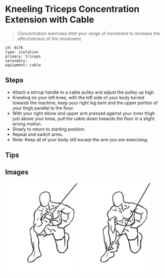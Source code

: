 # Kneeling Triceps Concentration Extension with Cable
> Concentration exercises limit your range of movement to increase the effectiveness of the movement.

``` 
id: 0176 
type: isolation 
primary: triceps 
secondary:  
equipment: cable 
``` 

## Steps

 - Attach a stirrup handle to a cable pulley and adjust the pulley up high.
 - Kneeling on your left knee, with the left side of your body turned towards the machine, keep your right leg bent and the upper portion of your thigh parallel to the floor.
 - With your right elbow and upper arm pressed against your inner thigh just above your knee, pull the cable down towards the floor in a slight arcing motion.
 - Slowly to return to starting position.
 - Repeat and switch arms.
 - Note: Keep all of your body still except the arm you are exercising.

## Tips


## Images

<svg width="232" height="300" viewBox="0 0 174 225" xmlns="http://www.w3.org/2000/svg">
  <g fill="#FFF">
    <path d="M0 0h174v4.14c-1.7 1.58-3.37 3.21-4.81 5.04-11.68 14.36-23.72 28.45-35.31 42.89-1.36-.3-2.71-.63-4.05-.96-2.44.44-4.98 1.59-7.43.61-3.6-1.35-8.25.13-10.88-3.39-4.02-3.11-.07-8.24-1.92-12.22-1.39-3.93-2.38-9.23-6.96-10.61-6.4-1.86-14.02.71-17.88 6.17-4.19 8.21-1.5 17.6 1.16 25.82-2.79 2.06-5.29 4.55-6.88 7.68-1.45 3.04-5.01 4.13-6.74 6.95-1.73 2.69-2.97 5.73-3.49 8.89-.74 4.19 2.1 8.25.73 12.39-1.5 4.85-1.08 9.93-.86 14.91-4.35 1.99-8.9 5.58-9.33 10.67.39 4.42.39 8.94 1.77 13.19 1.43 4.81.11 9.89 1.36 14.74 1.45 6.05 3.86 11.88 4.63 18.09.54 3.62-1.67 6.76-3.28 9.8-1 1.95-2.6 3.49-4.37 4.76-2.6 1.8-3.45 5.05-5.44 7.38-.02 2.46-1.32 5.43.49 7.53 4.2 3.34 10.3 2.33 14.55-.4 3.23-2.01 4.25-6.54 8.08-7.73 3.6-1.13 7.45-2.39 10.03-5.29 1.78-3.51-1.08-6.96-2.09-10.26-1.72-5.8-4.08-11.72-3.05-17.89 1.13-6.86-.55-13.85-3.1-20.21 5.56-2.26 12.81.37 17.12-4.76-.69-.41-1.39-.82-2.08-1.22-1.7 3.14-5.82 1.93-8.69 2.52-.66-.32-1.32-.65-1.97-.97 4.44-1.22 6.9-5.31 9.49-8.75 1.63 2.34 3.13 4.76 4.79 7.08.14.84.43 2.53.57 3.37-.84.56-1.68 1.12-2.51 1.69-1.65.25-3.3.55-4.89 1.07 3.52 3.66 7.65.12 10.84-1.91 4.21-.2 8.52-.42 12.19-2.78 3.37 4.87 4.27 10.8 7.3 15.82.62 3.94 1.28 7.86 2.48 11.68.63 6.25 1.47 13.89 7.5 17.37 3.41 2.71 8.16 1.73 11.77.01 3.46-2.89 6.21-6.64 8.42-10.54 1.38-4.64.57-9.58.74-14.35-.24-2.46 1.65-4.28 2.45-6.44 1.58-5.13.99-11.19-2.77-15.24-1.67-1.83-4.17-1.82-6.4-1.29-1.11-3.81-.6-7.92-2.07-11.63 3.57-2.55 6.69-5.71 10.62-7.74 2.13-1.13 3-3.52 4.32-5.4 1.85-3.08 4.97-5.28 6.28-8.7 1.36-3.39 2.66-6.94 2.45-10.67-.09-2.06.33-4.1.99-6.04-.39-1.84-.56-3.77-1.38-5.47-1.13-1.55-2.96-2.35-4.5-3.4-3.76-2.19-6.69-5.56-10.59-7.54-2.49-1.24-5.35-1.2-7.97-1.94-2.67-1.08-5.19-2.48-7.82-3.65C148.29 37.28 161.24 21.89 174 6.36V225H0V0z"/>
    <path d="M93.55 27.45c3.12-.75 6.96-1.96 9.76.25 5.04 4.91 5.43 12.97 3.95 19.48 1.81 1.48 3.64 2.96 5.05 4.85 3.89.73 8.01.4 11.57 2.45 2.58-1.25 5.51-1.97 8.17-.48-6.11 7.7-12.56 15.13-18.71 22.79-2.78-1.21-5.75-1.8-8.74-2.15-1.02-3.86-5.74-3.81-8.89-3.19 1.96 2.12 5.71 1.15 7.91 3.33-4.57-.44-7.66 3.23-10.98 5.68-1.85 1.19-2.59 3.66-4.67 4.47-.59 1.42-1.26 2.82-2.29 3.97-.33 1.11-.65 2.23-.97 3.34 1.24 3.05 2.48 6.11 4.11 8.97-1.52 6.06-8.18 7.43-13.25 9.2 6.68 1.04 14.8-3.36 15.7-10.48-1.38-1.13-2.82-2.23-3.4-4 3.66-1.38 5.75-4.81 7.9-7.84 4.09 2.19 8.84 3.66 11.97 7.27.02 2.06.05 4.12-.03 6.18-2.73 1.78-5.5 3.46-8.27 5.15-3.35 3.14-3.74 8.36-7.32 11.3-3.45 3.48-5.92 8.91-11.38 9.49-3.44-1.92-6.03-4.86-8.82-7.57-1.78-2.4-2.45-5.57-1.24-8.38 1.46-3.47-.1-7.03-.62-10.5-.58-4.13 2.46-7.86 1.39-12-1.18-7.26.33-16.34 7.36-20.18 1.37-.73 1.77-2.32 2.5-3.57 1.23-2.62 3.7-4.3 5.66-6.32 3.12 4.21 9.65 5.02 13.53 1.38 1.57-.84 2.84-3.76 4.87-2.68-.57 3.9-.13 7.95.54 11.83.53-.37 1.58-1.11 2.11-1.48.43-4.25-.85-8.43-2.63-12.24.49-2.38 1-4.77.87-7.24l-.91-1.63c1.42 6.87-5.3 16.29-12.89 13.5-2.88-1.11-3.46-4.53-5.02-6.85-3.55-5.85-4.07-13.19-1.93-19.63 1.26-3.45 4.86-5.17 8.04-6.47m17.76 29.67c-.04.29-.12.88-.17 1.17 2.75.36 4.34 2.5 5.57 4.76.48-.76 2.11-1.72.92-2.64-1.25-2.36-3.99-2.73-6.32-3.29m6.41 7.52c-3.85.34-7.31 2.51-9.68 5.51-.86 1.34-1.12 3.46.49 4.38.16-.8.5-2.39.67-3.19 2.86-2.38 5.88-4.73 9.63-5.46 3.49-.57 4.54-4.21 6.28-6.75-3.66-.2-3.82 5.27-7.39 5.51m-20.15.55c1.69 1.57 3.21 3.31 4.59 5.16 2.42-1.22.16-3.37-1.09-4.42-.99-.72-2.39-1.98-3.5-.74m-6.28-.84a31.93 31.93 0 0 0-.04 6.41c1.54-1.79 2.05-4.75.04-6.41m-9.97 7.03c1.18 1.78 3.08-.07 4.64-.04 1.81-.16 2.91 1.34 4.07 2.46-2.07 3.02-4.28 6.12-4.95 9.8 3.65-2.66 5.77-7.55 5.29-11.99-2.04-2.76-6.47-1.8-9.05-.23m-4.69 23.03c2.32-1.25 3.9-3.41 5.59-5.36-3 .12-4.46 3-5.59 5.36m17.11-.32c.41 1.5 1.79 2.24 2.93 3.12 1.93 1.31 3.82 3.56 6.43 2.63-2.28-3-5.88-4.6-9.36-5.75m-20.16 7.58c-.64 2.84-.66 5.78-.01 8.63.68-2.69 2.54-6.4.01-8.63z"/>
    <path d="M114.42 78.17c6.72-7.72 13.12-15.71 19.64-23.61 5.02.25 8.5 4.51 13.42 4.98 4.15.49 6.62 4.25 10.36 5.66 3.07 1.25 5.57 3.61 7.49 6.26 1.64 3.39-.41 7.02.2 10.55-.35 5.53-2.9 10.91-6.71 14.92-2.29 2.43-2.94 6.48-6.45 7.57-3.13 1.17-5.44 3.63-7.96 5.71.24-.83.73-2.5.97-3.33l-.78 2.26-2.24-1.04c-.24 1.22.46 2.14 1.16 3-5.06 3.22-10.33-.79-15.62.19.17-.69.5-2.07.67-2.76 2.74-1.9 5.13-4.26 7.61-6.48 1.77-1.92 1.36-4.73.22-6.86 2.07.12 4.53-.47 6.15 1.18 1.83 1.66 4.08 2.68 6.52 3.07.51-.49 1.02-.97 1.54-1.45-1.32-.35-2.64-.72-3.94-1.12 2.13-2.26 5.25-3.8 6.3-6.91 1.52-3.17.53-6.69.05-9.97 1.89-2.05 4.67-3.19 6.07-5.71-2.69 1.21-5.19 2.77-7.79 4.16-3.43-1.17-7.34-1.36-10.28-3.67-1.44-1.15-2.69-2.5-4.01-3.76 2.41-2 5.18-3.46 7.77-5.21l-1.13-.44c-4.25.84-6.99 4.71-10.79 6.56-2.66-.58-5.64-.29-7.85-2.15.67.85 1.28 1.76 1.82 2.71.59.46 1.18.92 1.78 1.38-2.08.7-3.58 5.22-.94 6.19.25-1.7.46-3.41.69-5.12l1.58.63c-.12-.6-.35-1.79-.47-2.39 1.98.26 3.96.53 5.93.82.91 4.57-3.12 8.84-1.02 13.28.82 2.82.45 5.8.65 8.69.29 1.94-1.13 3.48-2.43 4.69-3.88 3.42-8.87 5.93-14.12 5.91-1.34-.63-1.01-2.26-1.31-3.44-2.8-.8-3.37-3.48-4.04-5.95.56-.7 1.11-1.4 1.67-2.09 3.1 3.18 7.88-.85 10.72 2.32.87.82 1.71 1.67 2.57 2.5.82-.36 1.64-.73 2.46-1.08-3.08-.71-3.94-4.99-7.39-4.85-2.69.47-5.36.29-7.99-.38.61-.62 1.03-1.35 1.25-2.19 1.36 1.79 3.86.61 5.64.31 3.14-1.47 6.17-3.55 8.24-6.37 1.73-3.29 1.48-7.16 1.73-10.76-1.13.68-1.44 1.79-.93 3.34-1.28 2.72-1.6 6.08-4.12 8.04-2.65 2.67-6.26 3.99-9.91 4.57.42-4.26-.23-8.75-2.65-12.36m14.77 17.56c2.56-1.94 3.28-5.32 2.76-8.36-1.1 2.72-1.93 5.55-2.76 8.36m3.97-2.6c-1.02.36-1.75 2.74-.32 2.93 1.05-.35 1.8-2.75.32-2.93z"/>
    <path d="M137.13 74.02c3.09 4.62 9.05 6.04 14.29 6.13-.05 2.91.48 5.84.13 8.75-.75 2.99-3.33 4.91-5.52 6.86-2.56-2.1-5.64-2.75-8.84-1.91-.29-3.03-.4-6.08-1.55-8.97-.08-3.7 2.67-7.03 1.49-10.86zM92.52 83.64c3.08-2.5 5.99-5.4 9.7-6.96 3-.45 6.02.1 9.04.03.34 1.55.47 3.49 2.56 3.33-.66 3.11 1.48 5.95 1.01 9.06-.91 3.7-3.37 6.7-5.42 9.82.52-1.89.33-3.78-.5-5.54.09-.48.25-1.44.34-1.93-1.42.33-2.73.09-3.93-.72-2.74-1.59-5.65-2.86-8.42-4.39 1.01-1.56 1.74-3.37 3.1-4.68 1.62-.9 3.59-.42 5.36-.61.46-3.2-3.02-2.05-4.85-1.39-6.18 2.32-6.3 10.63-12.14 13.37-.41-2.1 1.09-3.74 1.9-5.52.71-1.31.98-2.94 2.25-3.87m13.63-4.15c1.43 2.77 3.68 4.95 5.67 7.27-.66 2.81-2.85 5.26-2.05 8.32 5.97-3.78 3.52-15.04-3.62-15.59zM109.83 101.04c.8-.82 2.4-2.46 3.19-3.28-1.84 3.72 1.88 5.79 2.45 9.07-3.02 0-5.99-.6-8.97-1.02-1.01-2.38 2.17-3.23 3.33-4.77z"/>
    <path d="M105.26 105.42c-.01.44-.04 1.33-.06 1.78 3.87.33 7.63 1.73 11.56 1.03 4.2 1.93 8.56-1.28 12.58-2.46-2.19 1.52-3.23 3.82-3.48 6.42 4.8 1.35 9.85 2.8 14.92 2.28.26 1.23.59 2.44 1.05 3.61-.36 4.34 2.18 8.42.86 12.76-1.29 3.57-3.83 6.75-6.96 8.89-4.85.35-10.62 3.41-14.67-.7-2.17-4.53-2.4-10.12-5.85-14.03-2.98 1.17-5.73 3.95-9.15 3.15-2.11-.49-4.22.03-6.23.65-.53-4.04-2.62-7.54-4.85-10.82 1.14-2.53 2.45-4.98 3.79-7.4 1.29-2.62 4.33-3.47 6.49-5.16m-4.97 6.4c2.49 3.45 6.35 5.6 8.75 9.12 1.12 1.28 1.82 3.28 3.81 3.41-1.43-5.29-6.23-8.57-10.19-11.94-.59-.15-1.78-.44-2.37-.59m9.44 4.66c4.63 1.09 9.06 3.16 12.38 6.62.54-1.4.32-3.29-1.22-3.94-3.29-1.94-7.26-4.27-11.16-2.68zM60.55 124.09c-.37-6.02 3.14-11.59 8.43-14.33-.36 2.27-1.47 4.58-.84 6.9 1.45 6.01 7.51 8.88 11.84 12.61l3.43-.72c-.09.39-.26 1.16-.34 1.54-1.92-.75-3.49.78-4.89 1.8-.72-1.76-.36-4.75-2.81-5.12-.12 5.2 3.23 9.41 4.44 14.29.78 7.27-.67 14.66.71 21.88 1.33 4.41 2.73 8.83 4.76 12.98.67 1.27 1.01 2.85.09 4.1-2.19 2.74-6.04 2.78-8.89 4.51-4.12 1.97-6 6.69-10.21 8.53-3.09 1.82-6.95 2.61-10.24.78-1.42-5.08 1.15-10.59 5.31-13.57 3.73-2.51 4.68-7.24 7.52-10.52 2.74-3.41.96-7.86.95-11.77-.28-4.54-.26-9.85-3.74-13.27.58 4.58 2.71 8.87 2.71 13.56-2.72-1.48-1.5-5.47-3.09-7.86-2.75-4.36-1.22-9.62-2.21-14.4-.77-4.01-1.38-8.12-2.93-11.92m11.9 44.74c-.18 5.95-3.74 10.8-5.41 16.31 3.52-4.39 5.44-10.01 6.39-15.51-.24-.2-.73-.6-.98-.8z"/>
    <path d="M144.71 126.64c3.44-1.31 6.32 1.21 7.62 4.21 1.68 2.5.68 5.53.49 8.29-.17 1.53-.51 3.65-2.45 3.89-1.53 6.39.52 13.24-1.99 19.5-1.36 3.08-3.34 5.85-5.65 8.3-3.14.91-7.02 3.35-9.84.42-5.49-2.94-6.87-9.66-6.49-15.37-1.38-4.05-3.23-8-3.2-12.41 2.96.8 5.84-.59 8.81-.45 4.92.34 8.17-3.87 10.89-7.3.68 7.36.36 14.75.5 22.13.28.02.82.05 1.1.07.23-8 2.04-16.11.22-24.04-.62-2.38-.19-4.84-.01-7.24z"/>
  </g>
  <g fill="#333">
    <path d="M169.19 9.18c1.44-1.83 3.11-3.46 4.81-5.04v2.22c-12.76 15.53-25.71 30.92-38.39 46.51 2.63 1.17 5.15 2.57 7.82 3.65 2.62.74 5.48.7 7.97 1.94 3.9 1.98 6.83 5.35 10.59 7.54 1.54 1.05 3.37 1.85 4.5 3.4.82 1.7.99 3.63 1.38 5.47-.66 1.94-1.08 3.98-.99 6.04.21 3.73-1.09 7.28-2.45 10.67-1.31 3.42-4.43 5.62-6.28 8.7-1.32 1.88-2.19 4.27-4.32 5.4-3.93 2.03-7.05 5.19-10.62 7.74 1.47 3.71.96 7.82 2.07 11.63 2.23-.53 4.73-.54 6.4 1.29 3.76 4.05 4.35 10.11 2.77 15.24-.8 2.16-2.69 3.98-2.45 6.44-.17 4.77.64 9.71-.74 14.35-2.21 3.9-4.96 7.65-8.42 10.54-3.61 1.72-8.36 2.7-11.77-.01-6.03-3.48-6.87-11.12-7.5-17.37-1.2-3.82-1.86-7.74-2.48-11.68-3.03-5.02-3.93-10.95-7.3-15.82-3.67 2.36-7.98 2.58-12.19 2.78-3.19 2.03-7.32 5.57-10.84 1.91 1.59-.52 3.24-.82 4.89-1.07.83-.57 1.67-1.13 2.51-1.69-.14-.84-.43-2.53-.57-3.37-1.66-2.32-3.16-4.74-4.79-7.08-2.59 3.44-5.05 7.53-9.49 8.75.65.32 1.31.65 1.97.97 2.87-.59 6.99.62 8.69-2.52.69.4 1.39.81 2.08 1.22-4.31 5.13-11.56 2.5-17.12 4.76 2.55 6.36 4.23 13.35 3.1 20.21-1.03 6.17 1.33 12.09 3.05 17.89 1.01 3.3 3.87 6.75 2.09 10.26-2.58 2.9-6.43 4.16-10.03 5.29-3.83 1.19-4.85 5.72-8.08 7.73-4.25 2.73-10.35 3.74-14.55.4-1.81-2.1-.51-5.07-.49-7.53 1.99-2.33 2.84-5.58 5.44-7.38 1.77-1.27 3.37-2.81 4.37-4.76 1.61-3.04 3.82-6.18 3.28-9.8-.77-6.21-3.18-12.04-4.63-18.09-1.25-4.85.07-9.93-1.36-14.74-1.38-4.25-1.38-8.77-1.77-13.19.43-5.09 4.98-8.68 9.33-10.67-.22-4.98-.64-10.06.86-14.91 1.37-4.14-1.47-8.2-.73-12.39.52-3.16 1.76-6.2 3.49-8.89 1.73-2.82 5.29-3.91 6.74-6.95 1.59-3.13 4.09-5.62 6.88-7.68-2.66-8.22-5.35-17.61-1.16-25.82 3.86-5.46 11.48-8.03 17.88-6.17 4.58 1.38 5.57 6.68 6.96 10.61 1.85 3.98-2.1 9.11 1.92 12.22 2.63 3.52 7.28 2.04 10.88 3.39 2.45.98 4.99-.17 7.43-.61 1.34.33 2.69.66 4.05.96 11.59-14.44 23.63-28.53 35.31-42.89M93.55 27.45c-3.18 1.3-6.78 3.02-8.04 6.47-2.14 6.44-1.62 13.78 1.93 19.63 1.56 2.32 2.14 5.74 5.02 6.85 7.59 2.79 14.31-6.63 12.89-13.5l.91 1.63c.13 2.47-.38 4.86-.87 7.24 1.78 3.81 3.06 7.99 2.63 12.24-.53.37-1.58 1.11-2.11 1.48-.67-3.88-1.11-7.93-.54-11.83-2.03-1.08-3.3 1.84-4.87 2.68-3.88 3.64-10.41 2.83-13.53-1.38-1.96 2.02-4.43 3.7-5.66 6.32-.73 1.25-1.13 2.84-2.5 3.57-7.03 3.84-8.54 12.92-7.36 20.18 1.07 4.14-1.97 7.87-1.39 12 .52 3.47 2.08 7.03.62 10.5-1.21 2.81-.54 5.98 1.24 8.38 2.79 2.71 5.38 5.65 8.82 7.57 5.46-.58 7.93-6.01 11.38-9.49 3.58-2.94 3.97-8.16 7.32-11.3 2.77-1.69 5.54-3.37 8.27-5.15.08-2.06.05-4.12.03-6.18-3.13-3.61-7.88-5.08-11.97-7.27-2.15 3.03-4.24 6.46-7.9 7.84.58 1.77 2.02 2.87 3.4 4-.9 7.12-9.02 11.52-15.7 10.48 5.07-1.77 11.73-3.14 13.25-9.2-1.63-2.86-2.87-5.92-4.11-8.97.32-1.11.64-2.23.97-3.34 1.03-1.15 1.7-2.55 2.29-3.97 2.08-.81 2.82-3.28 4.67-4.47 3.32-2.45 6.41-6.12 10.98-5.68-2.2-2.18-5.95-1.21-7.91-3.33 3.15-.62 7.87-.67 8.89 3.19 2.99.35 5.96.94 8.74 2.15 6.15-7.66 12.6-15.09 18.71-22.79-2.66-1.49-5.59-.77-8.17.48-3.56-2.05-7.68-1.72-11.57-2.45-1.41-1.89-3.24-3.37-5.05-4.85 1.48-6.51 1.09-14.57-3.95-19.48-2.8-2.21-6.64-1-9.76-.25m20.87 50.72c2.42 3.61 3.07 8.1 2.65 12.36 3.65-.58 7.26-1.9 9.91-4.57 2.52-1.96 2.84-5.32 4.12-8.04-.51-1.55-.2-2.66.93-3.34-.25 3.6 0 7.47-1.73 10.76-2.07 2.82-5.1 4.9-8.24 6.37-1.78.3-4.28 1.48-5.64-.31-.22.84-.64 1.57-1.25 2.19 2.63.67 5.3.85 7.99.38 3.45-.14 4.31 4.14 7.39 4.85-.82.35-1.64.72-2.46 1.08-.86-.83-1.7-1.68-2.57-2.5-2.84-3.17-7.62.86-10.72-2.32-.56.69-1.11 1.39-1.67 2.09.67 2.47 1.24 5.15 4.04 5.95.3 1.18-.03 2.81 1.31 3.44 5.25.02 10.24-2.49 14.12-5.91 1.3-1.21 2.72-2.75 2.43-4.69-.2-2.89.17-5.87-.65-8.69-2.1-4.44 1.93-8.71 1.02-13.28-1.97-.29-3.95-.56-5.93-.82.12.6.35 1.79.47 2.39l-1.58-.63c-.23 1.71-.44 3.42-.69 5.12-2.64-.97-1.14-5.49.94-6.19-.6-.46-1.19-.92-1.78-1.38-.54-.95-1.15-1.86-1.82-2.71 2.21 1.86 5.19 1.57 7.85 2.15 3.8-1.85 6.54-5.72 10.79-6.56l1.13.44c-2.59 1.75-5.36 3.21-7.77 5.21 1.32 1.26 2.57 2.61 4.01 3.76 2.94 2.31 6.85 2.5 10.28 3.67 2.6-1.39 5.1-2.95 7.79-4.16-1.4 2.52-4.18 3.66-6.07 5.71.48 3.28 1.47 6.8-.05 9.97-1.05 3.11-4.17 4.65-6.3 6.91 1.3.4 2.62.77 3.94 1.12-.52.48-1.03.96-1.54 1.45-2.44-.39-4.69-1.41-6.52-3.07-1.62-1.65-4.08-1.06-6.15-1.18 1.14 2.13 1.55 4.94-.22 6.86-2.48 2.22-4.87 4.58-7.61 6.48-.17.69-.5 2.07-.67 2.76 5.29-.98 10.56 3.03 15.62-.19-.7-.86-1.4-1.78-1.16-3l2.24 1.04.78-2.26c-.24.83-.73 2.5-.97 3.33 2.52-2.08 4.83-4.54 7.96-5.71 3.51-1.09 4.16-5.14 6.45-7.57 3.81-4.01 6.36-9.39 6.71-14.92-.61-3.53 1.44-7.16-.2-10.55-1.92-2.65-4.42-5.01-7.49-6.26-3.74-1.41-6.21-5.17-10.36-5.66-4.92-.47-8.4-4.73-13.42-4.98-6.52 7.9-12.92 15.89-19.64 23.61m22.71-4.15c1.18 3.83-1.57 7.16-1.49 10.86 1.15 2.89 1.26 5.94 1.55 8.97 3.2-.84 6.28-.19 8.84 1.91 2.19-1.95 4.77-3.87 5.52-6.86.35-2.91-.18-5.84-.13-8.75-5.24-.09-11.2-1.51-14.29-6.13m-44.61 9.62c-1.27.93-1.54 2.56-2.25 3.87-.81 1.78-2.31 3.42-1.9 5.52 5.84-2.74 5.96-11.05 12.14-13.37 1.83-.66 5.31-1.81 4.85 1.39-1.77.19-3.74-.29-5.36.61-1.36 1.31-2.09 3.12-3.1 4.68 2.77 1.53 5.68 2.8 8.42 4.39 1.2.81 2.51 1.05 3.93.72-.09.49-.25 1.45-.34 1.93.83 1.76 1.02 3.65.5 5.54 2.05-3.12 4.51-6.12 5.42-9.82.47-3.11-1.67-5.95-1.01-9.06-2.09.16-2.22-1.78-2.56-3.33-3.02.07-6.04-.48-9.04-.03-3.71 1.56-6.62 4.46-9.7 6.96m17.31 17.4c-1.16 1.54-4.34 2.39-3.33 4.77 2.98.42 5.95 1.02 8.97 1.02-.57-3.28-4.29-5.35-2.45-9.07-.79.82-2.39 2.46-3.19 3.28m-4.57 4.38c-2.16 1.69-5.2 2.54-6.49 5.16-1.34 2.42-2.65 4.87-3.79 7.4 2.23 3.28 4.32 6.78 4.85 10.82 2.01-.62 4.12-1.14 6.23-.65 3.42.8 6.17-1.98 9.15-3.15 3.45 3.91 3.68 9.5 5.85 14.03 4.05 4.11 9.82 1.05 14.67.7 3.13-2.14 5.67-5.32 6.96-8.89 1.32-4.34-1.22-8.42-.86-12.76-.46-1.17-.79-2.38-1.05-3.61-5.07.52-10.12-.93-14.92-2.28.25-2.6 1.29-4.9 3.48-6.42-4.02 1.18-8.38 4.39-12.58 2.46-3.93.7-7.69-.7-11.56-1.03.02-.45.05-1.34.06-1.78m-44.71 18.67c1.55 3.8 2.16 7.91 2.93 11.92.99 4.78-.54 10.04 2.21 14.4 1.59 2.39.37 6.38 3.09 7.86 0-4.69-2.13-8.98-2.71-13.56 3.48 3.42 3.46 8.73 3.74 13.27.01 3.91 1.79 8.36-.95 11.77-2.84 3.28-3.79 8.01-7.52 10.52-4.16 2.98-6.73 8.49-5.31 13.57 3.29 1.83 7.15 1.04 10.24-.78 4.21-1.84 6.09-6.56 10.21-8.53 2.85-1.73 6.7-1.77 8.89-4.51.92-1.25.58-2.83-.09-4.1-2.03-4.15-3.43-8.57-4.76-12.98-1.38-7.22.07-14.61-.71-21.88-1.21-4.88-4.56-9.09-4.44-14.29 2.45.37 2.09 3.36 2.81 5.12 1.4-1.02 2.97-2.55 4.89-1.8.08-.38.25-1.15.34-1.54l-3.43.72c-4.33-3.73-10.39-6.6-11.84-12.61-.63-2.32.48-4.63.84-6.9-5.29 2.74-8.8 8.31-8.43 14.33m84.16 2.55c-.18 2.4-.61 4.86.01 7.24 1.82 7.93.01 16.04-.22 24.04-.28-.02-.82-.05-1.1-.07-.14-7.38.18-14.77-.5-22.13-2.72 3.43-5.97 7.64-10.89 7.3-2.97-.14-5.85 1.25-8.81.45-.03 4.41 1.82 8.36 3.2 12.41-.38 5.71 1 12.43 6.49 15.37 2.82 2.93 6.7.49 9.84-.42 2.31-2.45 4.29-5.22 5.65-8.3 2.51-6.26.46-13.11 1.99-19.5 1.94-.24 2.28-2.36 2.45-3.89.19-2.76 1.19-5.79-.49-8.29-1.3-3-4.18-5.52-7.62-4.21z"/>
    <path d="M111.31 57.12c2.33.56 5.07.93 6.32 3.29 1.19.92-.44 1.88-.92 2.64-1.23-2.26-2.82-4.4-5.57-4.76.05-.29.13-.88.17-1.17zM117.72 64.64c3.57-.24 3.73-5.71 7.39-5.51-1.74 2.54-2.79 6.18-6.28 6.75-3.75.73-6.77 3.08-9.63 5.46-.17.8-.51 2.39-.67 3.19-1.61-.92-1.35-3.04-.49-4.38 2.37-3 5.83-5.17 9.68-5.51zM97.57 65.19c1.11-1.24 2.51.02 3.5.74 1.25 1.05 3.51 3.2 1.09 4.42-1.38-1.85-2.9-3.59-4.59-5.16zM91.29 64.35c2.01 1.66 1.5 4.62-.04 6.41-.2-2.14-.19-4.28.04-6.41zM81.32 71.38c2.58-1.57 7.01-2.53 9.05.23.48 4.44-1.64 9.33-5.29 11.99.67-3.68 2.88-6.78 4.95-9.8-1.16-1.12-2.26-2.62-4.07-2.46-1.56-.03-3.46 1.82-4.64.04zM106.15 79.49c7.14.55 9.59 11.81 3.62 15.59-.8-3.06 1.39-5.51 2.05-8.32-1.99-2.32-4.24-4.5-5.67-7.27zM129.19 95.73c.83-2.81 1.66-5.64 2.76-8.36.52 3.04-.2 6.42-2.76 8.36zM76.63 94.41c1.13-2.36 2.59-5.24 5.59-5.36-1.69 1.95-3.27 4.11-5.59 5.36zM133.16 93.13c1.48.18.73 2.58-.32 2.93-1.43-.19-.7-2.57.32-2.93zM93.74 94.09c3.48 1.15 7.08 2.75 9.36 5.75-2.61.93-4.5-1.32-6.43-2.63-1.14-.88-2.52-1.62-2.93-3.12zM73.58 101.67c2.53 2.23.67 5.94-.01 8.63-.65-2.85-.63-5.79.01-8.63zM100.29 111.82c.59.15 1.78.44 2.37.59 3.96 3.37 8.76 6.65 10.19 11.94-1.99-.13-2.69-2.13-3.81-3.41-2.4-3.52-6.26-5.67-8.75-9.12zM109.73 116.48c3.9-1.59 7.87.74 11.16 2.68 1.54.65 1.76 2.54 1.22 3.94-3.32-3.46-7.75-5.53-12.38-6.62zM72.45 168.83c.25.2.74.6.98.8-.95 5.5-2.87 11.12-6.39 15.51 1.67-5.51 5.23-10.36 5.41-16.31z"/>
  </g>
</svg>

<svg width="232" height="300" viewBox="0 0 174 225" xmlns="http://www.w3.org/2000/svg">
  <g fill="#FFF">
    <path d="M0 0h174v2.78c-1.7 1.79-3.15 3.79-4.32 5.96-8.8 15.87-17.97 31.52-26.79 47.38-5.2-1.88-10.34-5.78-16.12-4.42-3.32.69-6.55-.74-9.86-.85-3.17.04-5.72-2.32-7.18-4.93-.26-3.49 1.07-7.1-.31-10.5-1.34-3.72-2.45-8.63-6.76-9.92-7.71-2.26-18.17 2.04-19.51 10.64-1.74 7.25.68 14.51 2.77 21.4-2.97 2.45-6.44 4.62-8.07 8.26-1.79 4.34-6.65 6.56-7.87 11.22-1.49 5.13 1.73 9.79 3.7 14.28-1.45 1.93-2.68 4.14-2.7 6.63-.4 3.21 1.71 5.97 2.15 9.06-5.78 1.14-11.67 4.57-13.58 10.45-.33 5.24.42 10.57 1.76 15.65.99 4.28.14 8.72 1.03 13.01 1.34 7.03 4.78 13.7 4.79 20.96-1.14 5.36-4.37 10.21-8.75 13.5-3.46 3.88-7.17 10.39-2.96 15.05l2.07-1.29c-4.07-3.41-.79-9.6 2.28-12.61 4.36-3.17 6.54-8.16 9.39-12.55 1.97-3.07.85-6.82.76-10.2-.28-5.06-.41-10.63-4.03-14.6.94 4.86 2.98 9.56 2.71 14.61-1.5-2.97-2.05-6.27-3.29-9.33-2.24-4.94-.87-10.52-2.17-15.67-.68-5.11-3.66-10.21-1.85-15.39.95-3.46 3.69-5.89 6.11-8.35 2.12-.49 4.25-.98 6.39-1.41-.19 4.74-1.07 9.41-1.54 14.12-.34 4.2 1.51 8.07 2.48 12.06 1.72 6.24 1.33 12.77 2.07 19.15-2.79 4.39-7.49 10.09-4.21 15.36-.88 5.63-3.86 10.55-5.7 15.86 3.66-4.48 5.55-10.14 5.99-15.87 1.45-.94 2.88-1.9 4.29-2.88 3.27-.56 7.45-.76 8.63-4.52-1.77-.99-3.55-1.95-5.37-2.83.92-1.91 1.62-3.95 2.82-5.71 1.71-1.61 3.82-2.78 5.24-4.68-2.37.56-4.51 1.78-6.13 3.6-.96.4-1.93.78-2.9 1.16 3.16-4.42 7.76-7.4 13.12-8.35.94.73 1.9 1.46 2.87 2.17 1.38 3.19 2.07 6.61 3.43 9.8 2.1-4.49-.05-9.02-2.83-12.55 2.66-4.53 4.61-9.53 7.84-13.68 3.4-.67 6.83-1.3 9.94-2.9 1.31 2.35 2.49 4.78 3.77 7.15.5 4.22 3.77 7.46 4.04 11.72.5 4.07 2.08 7.92 2.35 12.03.58 5.45 2.41 11.62 7.7 14.25 3.15 2.3 7.22 1.12 10.57-.04 3.24-2.08 5.37-5.44 7.62-8.48 4.09-5.63.91-13.05 2.66-19.28 3.17-5.23 3.92-12.22.44-17.5-1.2-2.47-4.04-3.16-6.49-3.67-.3.52-.92 1.55-1.23 2.07 4.26-.87 6.97 3.17 7.92 6.71.05 3.81.21 8.34-3.17 10.92-.59 5.9.42 11.99-1.36 17.75-1.24 3.43-3.53 6.32-5.8 9.11-2.61.81-5.23 1.62-7.95 1.97-2.5-2.03-5.5-3.72-6.89-6.76-1.76-3.36-1.28-7.25-1.89-10.87-1.31-3.72-2.62-7.46-3.02-11.42 3.94-.28 7.9-.52 11.81-1.16 3.51-1.02 5.7-4.23 7.98-6.85.65 7.36.4 14.75.5 22.13l1.12-.04c.25-7.57 1.81-15.19.44-22.73-.45-2.51-.52-5.07-.49-7.61-.39.07-1.15.23-1.53.31.08 4.87-3.26 9.21-7.17 11.76-4.76.76-10.7 3.42-14.69-.61-1.94-4.65-2.84-9.78-5.64-14.07-3.25 1.64-6.49 3.8-10.31 3.39 1.17-2.44 2.44-4.82 3.72-7.2 1.32 1.29 2.66 2.57 4.12 3.71-.27-2.65-4.25-5.61-1.53-7.87 4.29.88 7.59 3.86 11.3 5.93-.5-5.27-6.97-5.99-10.96-7.41 1.42-2.4 2.8-4.82 4.21-7.22 4.81 1.77 9.47-1.18 13.92-2.7-1.05.87-2.1 1.73-3.15 2.58-.29 1.46-.58 2.91-.86 4.37 4.96.95 9.89 2.36 15 2.11.99 3.98.85 8.23 2.68 11.99.71-.75 1.34-1.56 1.87-2.45-1.21-3.51-1.21-7.26-2.08-10.85 3.81-3.17 7.9-5.98 11.93-8.82 3.3-5.7 8.9-10.03 10.53-16.64 1.53-4.25.68-8.89 2.05-13.18-.68-2.26-.49-5.25-2.79-6.61-6.8-3.89-12.13-10.79-20.45-11.46C154.49 39.34 164.46 22.13 174 4.7V225H0V0m88.47 149.38c2.01 1.28 4.09 2.46 6.28 3.41-.65 2.63-1.89 5.29-1.19 8.05.65 2.88.11 6.82-2.72 8.24-4.94.82-9.94 2.27-14.96 1.12.98 1.12 1.98 2.21 3.01 3.29 1.71-.46 3.41-.93 5.12-1.38.42 2.44 2.36 4.82 1.66 7.36-1.72 3.01-5.63 3.18-8.44 4.69-4.78 1.95-6.85 7.41-11.69 9.26-2.82 1.58-6.11 1.4-9.21 1.78 4.65 3.07 10.53.58 14.57-2.4.62-1 1.25-1.99 1.95-2.92 3.26-5.35 11.35-3.94 14.6-9.37 1.12-3.2-1.08-6.17-2.15-9.05 2.86-.34 5.75-.34 8.59-.79.71-1.23 1.23-2.55 1.83-3.82l-1.71-.28c1.89-3.37 5.38-7.05 3.56-11.18-.84 2.3-1.67 4.67-3.24 6.6.93-3.25 2.02-6.53 1.78-9.97-2.02-1.93-4.75-5.01-7.64-2.64z"/>
    <path d="M86.26 32.4c3.17-4.11 8.66-5.9 13.7-5.93 2.96-.06 4.71 2.57 6.17 4.75 2.26 5.27 1.75 11.02 1.8 16.6 1.64 1.27 3.13 2.7 4.51 4.25 3.86.57 7.88.54 11.44 2.37 1.89-.57 3.81-1.72 5.84-1.14 4.12 1.02 8.46 1.78 12.06 4.15-2.2 5.18-5.61 9.77-8.58 14.53-2.76-.45-5.6-.68-8.14-1.94 1.07 1.26 2.09 2.55 3.14 3.83-1.86 1.64-2.53 4.56-.86 6.56.32-3.22 1.44-7.05 5.32-7.31-2.78 4.79-4.3 10.36-8.02 14.59-2.35 2.08-5.65 2.31-8.61 2.79-1.85-1.19-3.79-2.24-5.83-3.07-.92-2.37-1.61-4.94-3.65-6.63 1.19 2.44 2.09 5.01 3.02 7.56-1.01 1.84-2.05 3.66-3.06 5.5-4.25 1.72-9.42 3.08-13.46.09-2.23-.83-.03-2.92.95-3.74-.84-4.41-5.47-5.62-9.33-5.94 2.34 1.73 4.97 3.03 7.3 4.78-.48 1.02-.94 2.06-1.4 3.09-1.81-2.1-3.74-4.11-5.92-5.83-3.96.79-5.89 4.44-7.11 7.92-2.21-3.97-4.35-8.05-5.79-12.37.17-2.72.39-5.63 2.14-7.87 1.63-2.67 4.93-3.97 6.05-6.99 1.29-3.45 4.56-5.46 7.02-8 1.7 1.66 3.56 3.37 6.06 3.55 4.44.99 8-2.5 10.94-5.26.72-.05 1.07.29 1.05 1.01.19 3.81.24 7.64.85 11.4 4.64-2.69 1.03-9 .23-13.01-.2-.35-.59-1.06-.79-1.41.37-1.26.67-2.55.88-3.85-2.89 3.83-5.46 9.96-11.19 9.46-4.35.26-5.89-4.2-7.56-7.32-3.7-6.32-4.35-14.52-1.17-21.17m24.23 24.82c2.49 1.6 4.95 3.29 6.47 5.92.21-.9 1.68-1.89.65-2.75-1.38-2.61-4.53-2.84-7.12-3.17m6.54 7.54c-4.8.89-10.91 4.6-9.57 10.32.87-1.17 1.53-2.47 1.97-3.87 2.74-2.41 5.79-4.59 9.43-5.36 3.54-.63 4.72-4.34 6.25-7.09-3.56.84-4.21 5.81-8.08 6m-19.56.06c1.53 1.72 2.94 3.58 4.62 5.18.35-.15 1.05-.46 1.4-.62-.86-2.44-3.2-5.07-6.02-4.56m-5.93-.6c-.38 2.16-.5 4.38-1.04 6.51-2.77-2.56-6.98-2.35-9.7.06 4-1.25 7.66.49 11.37 1.81-.19-.52-.57-1.57-.75-2.09 1.42-1.93 1.47-4.33.12-6.29m3.81 7.37c2.24 1.36 5.23.99 7.18 2.83.9 1.6 1.54 3.32 2.38 4.94-.03-2.25 1.02-5.34-1.44-6.68-2.16-2.16-5.43-1.51-8.12-1.09zM143.31 59.33c4.44-1.07 8.58 1.91 11.98 4.47 4.05 2.2 8.99 4.43 10.56 9.13-.06 7.46-.08 15.64-5.13 21.71-2.54 2.62-4.08 5.98-6.37 8.74-3.42 1.73-6.66 3.74-9.54 6.28.01-.38.04-1.14.05-1.52-.74.15-2.21.47-2.95.62.51.81 1.04 1.61 1.57 2.41-5.05 2.92-10.27-.62-15.54.03.15-.64.45-1.92.59-2.56 2.62-2.08 5.19-4.23 7.58-6.58 1.91-1.86 1.36-4.7.31-6.84 5.1-1.45 7.91 3.78 12.6 4.29.52-.49 1.05-.97 1.58-1.45a304.3 304.3 0 0 0-3.93-1.35c2.26-2.09 5.32-3.72 6.34-6.83 1.46-3.17.41-6.68.06-9.96 2.06-1.89 4.48-3.42 6.19-5.67-2.77 1.19-5.33 2.77-7.98 4.19-5.08-1.26-11.02-2.51-13.84-7.4 1.42-2.63 6-2.9 6.98-6.16-2.42.92-4.69 2.17-7.01 3.3 2.15-2.82 4.08-5.8 5.9-8.85z"/>
    <path d="M134.77 73.51c1.53 3.08-.17 6.3-.87 9.35-.58 2.13.62 4.17.83 6.26.29 2.87.4 5.78.11 8.65-2.85 4.65-8.19 7.42-13.41 8.54-1.34.05-3.56 1.08-3.77-.94 1.31-3.35 3.3-6.36 4.93-9.56 2.97.44 4.39 4.97 7.61 3.34-2.08-1.91-3.98-4.02-6.38-5.55 1.37-3.68 4.8-5.8 6.87-8.96 1.06-3.81 1.68-7.85 4.08-11.13m-5.49 22.28c2.35-2.13 3.19-5.29 2.71-8.38-1.15 2.71-2 5.53-2.71 8.38m3.93-2.54c-1.11.16-1.84 2.57-.34 2.63 1.19-.16 1.96-2.58.34-2.63zM137.17 74.16c3.23 4.47 9 5.88 14.23 6.04.02 2.91.47 5.83.14 8.74-.77 2.95-3.32 4.82-5.43 6.8-2.62-2.03-5.69-2.65-8.91-1.94-.01-3.35-.94-6.55-1.64-9.8.71-3.27 2.33-6.4 1.61-9.84zM77.08 96.74c2.25-3.4 3.91-7.77 7.99-9.35.93 2.1 2.97 4 2.48 6.47-.59 4.78.63 9.5.86 14.26.11 5.62-1.6 11.06-4 16.08-1.32-2.42-2.55-4.89-4.14-7.15.11-4.17.17-8.36-.57-12.48-1.16 4.19-.96 8.54-.88 12.84 2.29 3.46 3.72 7.41 6.22 10.75.34-4.32 3.11-7.74 4.91-11.52 1.69 5.31.49 10.87.91 16.31.53 4.25-2.77 7.79-2.41 12.04-1.53.63-3.05 1.29-4.57 1.97-.55-1.07-1.11-2.13-1.69-3.18.01.98.04 2.92.06 3.89-1.4 1.65-2.76 3.32-4.06 5.05 1.76-3.86 0-7.85-.15-11.8-.3-3.89-1.25-7.7-2.71-11.31-1.57-4.12-.58-8.55-.07-12.76.41-6.02.85-12.57-2.8-17.78.5-2.14 1.15-4.25 1.98-6.3.89 1.32 1.77 2.64 2.64 3.97zM110.54 88.99c2.55 4.75 8.44 3.22 12.75 2.74-1.07 1.12-2.21 3.19-4.1 2.6-2.5-.73-5.34-1.59-7.24.79 2.81.38 5.55 1.12 8.35 1.58-1.2 2.11-2.35 4.25-3.55 6.37-2.48-1-2.9-3.47-3.21-5.83-3.45 3.16 1.56 6.22 1.57 9.6-1.76-.1-3.51-.28-5.25-.56-2.66-1.08-5.57-1.09-8.38-1.39-3.6-3.75-9.3-4.7-12.19-9.29.07-.66.22-1.96.29-2.61 2.28 1.7 4.41 4.08 7.46 4.21 3.18.36 6.74.1 9.51-1.62 1.66-1.93 4.03-3.79 3.99-6.59m-7.76 12.87c3.53-.12 6.16-2.46 6.74-5.95-1.95 2.35-5.36 3.18-6.74 5.95zM89.77 103.9c-.38-1.48-.48-3.01-.35-4.53 1.73 1.19 3.62 2.14 5.46 3.15-1.71.44-3.39.96-5.11 1.38z"/>
    <path d="M96.3 102.66c1.61 1.3 3.03 2.84 4.74 4.01 4.31.39 8.54 1.28 12.83 1.87-3.62 6.29-7.09 12.62-10.34 19.1-1.22.42-2.44.83-3.66 1.24-.12-5.34-4.71-8.59-8.57-11.52-1.73-3.67-1.05-7.72-1.22-11.63.98-.34 1.96-.68 2.95-1.02 1.19.29 2.37.61 3.58.83-.08-.72-.24-2.16-.31-2.88z"/>
    <path d="M92.05 119.88c1.96 2.04 3.96 4.04 5.82 6.18.06 1.31.12 2.62.19 3.94-1.15 1.13-4.41 1.75-2.86 3.78 2.63.61 4.65-2.2 6.71-3.46-2.45 4.75-4.95 9.47-7.66 14.08-1.65.08-3.29.17-4.94.28 1.44-3.82 4.04-7.44 3.66-11.71-.71-4.36.62-8.84-.92-13.09zM79.14 154.18l2.47-.88c-3.18 4.14-3.29 10.12-7.69 13.4.93-4.46 2.52-8.82 5.22-12.52zM79.87 160.79c.96.86 3.66.89 3.09 2.59-1.82.8-3.65 1.59-5.47 2.37a1119 1119 0 0 1 2.38-4.96z"/>
  </g>
  <g fill="#333">
    <path d="M169.68 8.74c1.17-2.17 2.62-4.17 4.32-5.96V4.7c-9.54 17.43-19.51 34.64-29.37 51.89 8.32.67 13.65 7.57 20.45 11.46 2.3 1.36 2.11 4.35 2.79 6.61-1.37 4.29-.52 8.93-2.05 13.18-1.63 6.61-7.23 10.94-10.53 16.64-4.03 2.84-8.12 5.65-11.93 8.82.87 3.59.87 7.34 2.08 10.85-.53.89-1.16 1.7-1.87 2.45-1.83-3.76-1.69-8.01-2.68-11.99-5.11.25-10.04-1.16-15-2.11.28-1.46.57-2.91.86-4.37 1.05-.85 2.1-1.71 3.15-2.58-4.45 1.52-9.11 4.47-13.92 2.7-1.41 2.4-2.79 4.82-4.21 7.22 3.99 1.42 10.46 2.14 10.96 7.41-3.71-2.07-7.01-5.05-11.3-5.93-2.72 2.26 1.26 5.22 1.53 7.87-1.46-1.14-2.8-2.42-4.12-3.71-1.28 2.38-2.55 4.76-3.72 7.2 3.82.41 7.06-1.75 10.31-3.39 2.8 4.29 3.7 9.42 5.64 14.07 3.99 4.03 9.93 1.37 14.69.61 3.91-2.55 7.25-6.89 7.17-11.76.38-.08 1.14-.24 1.53-.31-.03 2.54.04 5.1.49 7.61 1.37 7.54-.19 15.16-.44 22.73l-1.12.04c-.1-7.38.15-14.77-.5-22.13-2.28 2.62-4.47 5.83-7.98 6.85-3.91.64-7.87.88-11.81 1.16.4 3.96 1.71 7.7 3.02 11.42.61 3.62.13 7.51 1.89 10.87 1.39 3.04 4.39 4.73 6.89 6.76 2.72-.35 5.34-1.16 7.95-1.97 2.27-2.79 4.56-5.68 5.8-9.11 1.78-5.76.77-11.85 1.36-17.75 3.38-2.58 3.22-7.11 3.17-10.92-.95-3.54-3.66-7.58-7.92-6.71.31-.52.93-1.55 1.23-2.07 2.45.51 5.29 1.2 6.49 3.67 3.48 5.28 2.73 12.27-.44 17.5-1.75 6.23 1.43 13.65-2.66 19.28-2.25 3.04-4.38 6.4-7.62 8.48-3.35 1.16-7.42 2.34-10.57.04-5.29-2.63-7.12-8.8-7.7-14.25-.27-4.11-1.85-7.96-2.35-12.03-.27-4.26-3.54-7.5-4.04-11.72-1.28-2.37-2.46-4.8-3.77-7.15-3.11 1.6-6.54 2.23-9.94 2.9-3.23 4.15-5.18 9.15-7.84 13.68 2.78 3.53 4.93 8.06 2.83 12.55-1.36-3.19-2.05-6.61-3.43-9.8-.97-.71-1.93-1.44-2.87-2.17-5.36.95-9.96 3.93-13.12 8.35.97-.38 1.94-.76 2.9-1.16 1.62-1.82 3.76-3.04 6.13-3.6-1.42 1.9-3.53 3.07-5.24 4.68-1.2 1.76-1.9 3.8-2.82 5.71 1.82.88 3.6 1.84 5.37 2.83-1.18 3.76-5.36 3.96-8.63 4.52-1.41.98-2.84 1.94-4.29 2.88-.44 5.73-2.33 11.39-5.99 15.87 1.84-5.31 4.82-10.23 5.7-15.86-3.28-5.27 1.42-10.97 4.21-15.36-.74-6.38-.35-12.91-2.07-19.15-.97-3.99-2.82-7.86-2.48-12.06.47-4.71 1.35-9.38 1.54-14.12-2.14.43-4.27.92-6.39 1.41-2.42 2.46-5.16 4.89-6.11 8.35-1.81 5.18 1.17 10.28 1.85 15.39 1.3 5.15-.07 10.73 2.17 15.67 1.24 3.06 1.79 6.36 3.29 9.33.27-5.05-1.77-9.75-2.71-14.61 3.62 3.97 3.75 9.54 4.03 14.6.09 3.38 1.21 7.13-.76 10.2-2.85 4.39-5.03 9.38-9.39 12.55-3.07 3.01-6.35 9.2-2.28 12.61l-2.07 1.29c-4.21-4.66-.5-11.17 2.96-15.05 4.38-3.29 7.61-8.14 8.75-13.5-.01-7.26-3.45-13.93-4.79-20.96-.89-4.29-.04-8.73-1.03-13.01-1.34-5.08-2.09-10.41-1.76-15.65 1.91-5.88 7.8-9.31 13.58-10.45-.44-3.09-2.55-5.85-2.15-9.06.02-2.49 1.25-4.7 2.7-6.63-1.97-4.49-5.19-9.15-3.7-14.28 1.22-4.66 6.08-6.88 7.87-11.22 1.63-3.64 5.1-5.81 8.07-8.26-2.09-6.89-4.51-14.15-2.77-21.4 1.34-8.6 11.8-12.9 19.51-10.64 4.31 1.29 5.42 6.2 6.76 9.92 1.38 3.4.05 7.01.31 10.5 1.46 2.61 4.01 4.97 7.18 4.93 3.31.11 6.54 1.54 9.86.85 5.78-1.36 10.92 2.54 16.12 4.42 8.82-15.86 17.99-31.51 26.79-47.38M86.26 32.4c-3.18 6.65-2.53 14.85 1.17 21.17 1.67 3.12 3.21 7.58 7.56 7.32 5.73.5 8.3-5.63 11.19-9.46-.21 1.3-.51 2.59-.88 3.85.2.35.59 1.06.79 1.41.8 4.01 4.41 10.32-.23 13.01-.61-3.76-.66-7.59-.85-11.4.02-.72-.33-1.06-1.05-1.01-2.94 2.76-6.5 6.25-10.94 5.26-2.5-.18-4.36-1.89-6.06-3.55-2.46 2.54-5.73 4.55-7.02 8-1.12 3.02-4.42 4.32-6.05 6.99-1.75 2.24-1.97 5.15-2.14 7.87 1.44 4.32 3.58 8.4 5.79 12.37 1.22-3.48 3.15-7.13 7.11-7.92 2.18 1.72 4.11 3.73 5.92 5.83.46-1.03.92-2.07 1.4-3.09-2.33-1.75-4.96-3.05-7.3-4.78 3.86.32 8.49 1.53 9.33 5.94-.98.82-3.18 2.91-.95 3.74 4.04 2.99 9.21 1.63 13.46-.09 1.01-1.84 2.05-3.66 3.06-5.5-.93-2.55-1.83-5.12-3.02-7.56 2.04 1.69 2.73 4.26 3.65 6.63 2.04.83 3.98 1.88 5.83 3.07 2.96-.48 6.26-.71 8.61-2.79 3.72-4.23 5.24-9.8 8.02-14.59-3.88.26-5 4.09-5.32 7.31-1.67-2-1-4.92.86-6.56-1.05-1.28-2.07-2.57-3.14-3.83 2.54 1.26 5.38 1.49 8.14 1.94 2.97-4.76 6.38-9.35 8.58-14.53-3.6-2.37-7.94-3.13-12.06-4.15-2.03-.58-3.95.57-5.84 1.14-3.56-1.83-7.58-1.8-11.44-2.37-1.38-1.55-2.87-2.98-4.51-4.25-.05-5.58.46-11.33-1.8-16.6-1.46-2.18-3.21-4.81-6.17-4.75-5.04.03-10.53 1.82-13.7 5.93m57.05 26.93c-1.82 3.05-3.75 6.03-5.9 8.85 2.32-1.13 4.59-2.38 7.01-3.3-.98 3.26-5.56 3.53-6.98 6.16 2.82 4.89 8.76 6.14 13.84 7.4 2.65-1.42 5.21-3 7.98-4.19-1.71 2.25-4.13 3.78-6.19 5.67.35 3.28 1.4 6.79-.06 9.96-1.02 3.11-4.08 4.74-6.34 6.83 1.31.44 2.62.89 3.93 1.35-.53.48-1.06.96-1.58 1.45-4.69-.51-7.5-5.74-12.6-4.29 1.05 2.14 1.6 4.98-.31 6.84-2.39 2.35-4.96 4.5-7.58 6.58-.14.64-.44 1.92-.59 2.56 5.27-.65 10.49 2.89 15.54-.03-.53-.8-1.06-1.6-1.57-2.41.74-.15 2.21-.47 2.95-.62-.01.38-.04 1.14-.05 1.52 2.88-2.54 6.12-4.55 9.54-6.28 2.29-2.76 3.83-6.12 6.37-8.74 5.05-6.07 5.07-14.25 5.13-21.71-1.57-4.7-6.51-6.93-10.56-9.13-3.4-2.56-7.54-5.54-11.98-4.47m-8.54 14.18c-2.4 3.28-3.02 7.32-4.08 11.13-2.07 3.16-5.5 5.28-6.87 8.96 2.4 1.53 4.3 3.64 6.38 5.55-3.22 1.63-4.64-2.9-7.61-3.34-1.63 3.2-3.62 6.21-4.93 9.56.21 2.02 2.43.99 3.77.94 5.22-1.12 10.56-3.89 13.41-8.54.29-2.87.18-5.78-.11-8.65-.21-2.09-1.41-4.13-.83-6.26.7-3.05 2.4-6.27.87-9.35m2.4.65c.72 3.44-.9 6.57-1.61 9.84.7 3.25 1.63 6.45 1.64 9.8 3.22-.71 6.29-.09 8.91 1.94 2.11-1.98 4.66-3.85 5.43-6.8.33-2.91-.12-5.83-.14-8.74-5.23-.16-11-1.57-14.23-6.04M77.08 96.74c-.87-1.33-1.75-2.65-2.64-3.97-.83 2.05-1.48 4.16-1.98 6.3 3.65 5.21 3.21 11.76 2.8 17.78-.51 4.21-1.5 8.64.07 12.76 1.46 3.61 2.41 7.42 2.71 11.31.15 3.95 1.91 7.94.15 11.8 1.3-1.73 2.66-3.4 4.06-5.05-.02-.97-.05-2.91-.06-3.89.58 1.05 1.14 2.11 1.69 3.18 1.52-.68 3.04-1.34 4.57-1.97-.36-4.25 2.94-7.79 2.41-12.04-.42-5.44.78-11-.91-16.31-1.8 3.78-4.57 7.2-4.91 11.52-2.5-3.34-3.93-7.29-6.22-10.75-.08-4.3-.28-8.65.88-12.84.74 4.12.68 8.31.57 12.48 1.59 2.26 2.82 4.73 4.14 7.15 2.4-5.02 4.11-10.46 4-16.08-.23-4.76-1.45-9.48-.86-14.26.49-2.47-1.55-4.37-2.48-6.47-4.08 1.58-5.74 5.95-7.99 9.35m33.46-7.75c.04 2.8-2.33 4.66-3.99 6.59-2.77 1.72-6.33 1.98-9.51 1.62-3.05-.13-5.18-2.51-7.46-4.21-.07.65-.22 1.95-.29 2.61 2.89 4.59 8.59 5.54 12.19 9.29 2.81.3 5.72.31 8.38 1.39 1.74.28 3.49.46 5.25.56-.01-3.38-5.02-6.44-1.57-9.6.31 2.36.73 4.83 3.21 5.83 1.2-2.12 2.35-4.26 3.55-6.37-2.8-.46-5.54-1.2-8.35-1.58 1.9-2.38 4.74-1.52 7.24-.79 1.89.59 3.03-1.48 4.1-2.6-4.31.48-10.2 2.01-12.75-2.74M89.77 103.9c1.72-.42 3.4-.94 5.11-1.38-1.84-1.01-3.73-1.96-5.46-3.15-.13 1.52-.03 3.05.35 4.53m6.53-1.24c.07.72.23 2.16.31 2.88-1.21-.22-2.39-.54-3.58-.83-.99.34-1.97.68-2.95 1.02.17 3.91-.51 7.96 1.22 11.63 3.86 2.93 8.45 6.18 8.57 11.52 1.22-.41 2.44-.82 3.66-1.24 3.25-6.48 6.72-12.81 10.34-19.1-4.29-.59-8.52-1.48-12.83-1.87-1.71-1.17-3.13-2.71-4.74-4.01m-4.25 17.22c1.54 4.25.21 8.73.92 13.09.38 4.27-2.22 7.89-3.66 11.71 1.65-.11 3.29-.2 4.94-.28 2.71-4.61 5.21-9.33 7.66-14.08-2.06 1.26-4.08 4.07-6.71 3.46-1.55-2.03 1.71-2.65 2.86-3.78-.07-1.32-.13-2.63-.19-3.94-1.86-2.14-3.86-4.14-5.82-6.18m-12.91 34.3c-2.7 3.7-4.29 8.06-5.22 12.52 4.4-3.28 4.51-9.26 7.69-13.4l-2.47.88m.73 6.61a1119 1119 0 0 0-2.38 4.96c1.82-.78 3.65-1.57 5.47-2.37.57-1.7-2.13-1.73-3.09-2.59z"/>
    <path d="M110.49 57.22c2.59.33 5.74.56 7.12 3.17 1.03.86-.44 1.85-.65 2.75-1.52-2.63-3.98-4.32-6.47-5.92z"/>
    <path d="M117.03 64.76c3.87-.19 4.52-5.16 8.08-6-1.53 2.75-2.71 6.46-6.25 7.09-3.64.77-6.69 2.95-9.43 5.36-.44 1.4-1.1 2.7-1.97 3.87-1.34-5.72 4.77-9.43 9.57-10.32zM97.47 64.82c2.82-.51 5.16 2.12 6.02 4.56-.35.16-1.05.47-1.4.62-1.68-1.6-3.09-3.46-4.62-5.18zM91.54 64.22c1.35 1.96 1.3 4.36-.12 6.29.18.52.56 1.57.75 2.09-3.71-1.32-7.37-3.06-11.37-1.81 2.72-2.41 6.93-2.62 9.7-.06.54-2.13.66-4.35 1.04-6.51zM95.35 71.59c2.69-.42 5.96-1.07 8.12 1.09 2.46 1.34 1.41 4.43 1.44 6.68-.84-1.62-1.48-3.34-2.38-4.94-1.95-1.84-4.94-1.47-7.18-2.83zM129.28 95.79c.71-2.85 1.56-5.67 2.71-8.38.48 3.09-.36 6.25-2.71 8.38zM133.21 93.25c1.62.05.85 2.47-.34 2.63-1.5-.06-.77-2.47.34-2.63zM102.78 101.86c1.38-2.77 4.79-3.6 6.74-5.95-.58 3.49-3.21 5.83-6.74 5.95zM88.47 149.38c2.89-2.37 5.62.71 7.64 2.64.24 3.44-.85 6.72-1.78 9.97 1.57-1.93 2.4-4.3 3.24-6.6 1.82 4.13-1.67 7.81-3.56 11.18l1.71.28c-.6 1.27-1.12 2.59-1.83 3.82-2.84.45-5.73.45-8.59.79 1.07 2.88 3.27 5.85 2.15 9.05-3.25 5.43-11.34 4.02-14.6 9.37-.7.93-1.33 1.92-1.95 2.92-4.04 2.98-9.92 5.47-14.57 2.4 3.1-.38 6.39-.2 9.21-1.78 4.84-1.85 6.91-7.31 11.69-9.26 2.81-1.51 6.72-1.68 8.44-4.69.7-2.54-1.24-4.92-1.66-7.36-1.71.45-3.41.92-5.12 1.38-1.03-1.08-2.03-2.17-3.01-3.29 5.02 1.15 10.02-.3 14.96-1.12 2.83-1.42 3.37-5.36 2.72-8.24-.7-2.76.54-5.42 1.19-8.05-2.19-.95-4.27-2.13-6.28-3.41z"/>
  </g>
</svg>

